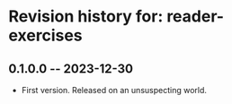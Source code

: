 # Revision history for: reader-exercises

## 0.1.0.0 -- 2023-12-30

* First version. Released on an unsuspecting world.

